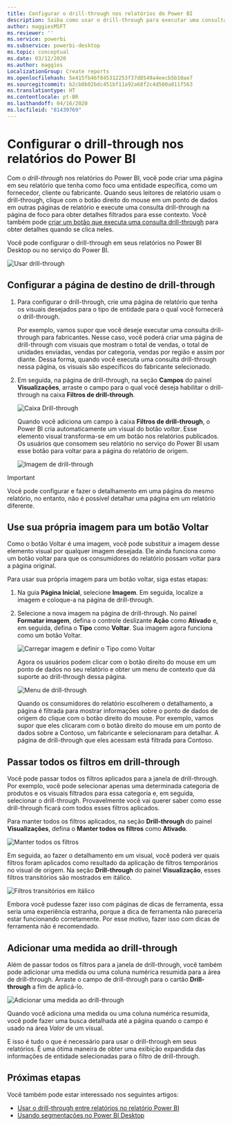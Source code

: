 ```yaml
---
title: Configurar o drill-through nos relatórios do Power BI
description: Saiba como usar o drill-through para executar uma consulta drill down nos dados em uma nova página de relatório nos relatórios do Power BI
author: maggiesMSFT
ms.reviewer: ''
ms.service: powerbi
ms.subservice: powerbi-desktop
ms.topic: conceptual
ms.date: 03/12/2020
ms.author: maggies
LocalizationGroup: Create reports
ms.openlocfilehash: 5e415fb46f845312253f37d8549a4eecb5b10ae7
ms.sourcegitcommit: b2cb0b02bdc451bf11a92a68f2c4d560a811f563
ms.translationtype: HT
ms.contentlocale: pt-BR
ms.lasthandoff: 04/16/2020
ms.locfileid: "81439769"
---
```

# <a name="set-up-drill-through-in-power-bi-reports"></a>Configurar o drill-through nos relatórios do Power BI
Com o *drill-through* nos relatórios do Power BI, você pode criar uma página em seu relatório que tenha como foco uma entidade específica, como um fornecedor, cliente ou fabricante. Quando seus leitores de relatório usam o drill-through, clique com o botão direito do mouse em um ponto de dados em outras páginas de relatório e execute uma consulta drill-through na página de foco para obter detalhes filtrados para esse contexto. Você também pode [criar um botão que executa uma consulta drill-through](desktop-drill-through-buttons.md) para obter detalhes quando se clica neles.

Você pode configurar o drill-through em seus relatórios no Power BI Desktop ou no serviço do Power BI.

![Usar drill-through](media/desktop-drillthrough/power-bi-drill-through-right-click.png)

## <a name="set-up-the-drill-through-destination-page"></a>Configurar a página de destino de drill-through
1. Para configurar o drill-through, crie uma página de relatório que tenha os visuais desejados para o tipo de entidade para o qual você fornecerá o drill-through. 

    Por exemplo, vamos supor que você deseje executar uma consulta drill-through para fabricantes. Nesse caso, você poderá criar uma página de drill-through com visuais que mostram o total de vendas, o total de unidades enviadas, vendas por categoria, vendas por região e assim por diante. Dessa forma, quando você executa uma consulta drill-through nessa página, os visuais são específicos do fabricante selecionado.

2. Em seguida, na página de drill-through, na seção **Campos** do painel **Visualizações**, arraste o campo para o qual você deseja habilitar o drill-through na caixa **Filtros de drill-through**.

    ![Caixa Drill-through](media/desktop-drillthrough/drillthrough_02.png)

    Quando você adiciona um campo à caixa **Filtros de drill-through**, o Power BI cria automaticamente um visual do botão *voltar*. Esse elemento visual transforma-se em um botão nos relatórios publicados. Os usuários que consomem seu relatório no serviço do Power BI usam esse botão para voltar para a página do relatório de origem.

    ![Imagem de drill-through](media/desktop-drillthrough/drillthrough_03.png)

> [!IMPORTANT]
> Você pode configurar e fazer o detalhamento em uma página do mesmo relatório, no entanto, não é possível detalhar uma página em um relatório diferente.  



## <a name="use-your-own-image-for-a-back-button"></a>Use sua própria imagem para um botão Voltar    
 Como o botão Voltar é uma imagem, você pode substituir a imagem desse elemento visual por qualquer imagem desejada. Ele ainda funciona como um botão voltar para que os consumidores do relatório possam voltar para a página original. 

Para usar sua própria imagem para um botão voltar, siga estas etapas:

1. Na guia **Página Inicial**, selecione **Imagem**. Em seguida, localize a imagem e coloque-a na página de drill-through.

2. Selecione a nova imagem na página de drill-through. No painel **Formatar imagem**, defina o controle deslizante **Ação** como **Ativado** e, em seguida, defina o **Tipo** como **Voltar**. Sua imagem agora funciona como um botão Voltar.

    ![Carregar imagem e definir o Tipo como Voltar](media/desktop-drillthrough/drillthrough_05.png)

    
     Agora os usuários podem clicar com o botão direito do mouse em um ponto de dados no seu relatório e obter um menu de contexto que dá suporte ao drill-through dessa página. 

    ![Menu de drill-through](media/desktop-drillthrough/drillthrough_04.png)

    Quando os consumidores do relatório escolherem o detalhamento, a página é filtrada para mostrar informações sobre o ponto de dados de origem do clique com o botão direito do mouse. Por exemplo, vamos supor que eles clicaram com o botão direito do mouse em um ponto de dados sobre a Contoso, um fabricante e selecionaram para detalhar. A página de drill-through que eles acessam está filtrada para Contoso.

## <a name="pass-all-filters-in-drill-through"></a>Passar todos os filtros em drill-through

Você pode passar todos os filtros aplicados para a janela de drill-through. Por exemplo, você pode selecionar apenas uma determinada categoria de produtos e os visuais filtrados para essa categoria e, em seguida, selecionar o drill-through. Provavelmente você vai querer saber como esse drill-through ficará com todos esses filtros aplicados.

Para manter todos os filtros aplicados, na seção **Drill-through** do painel **Visualizações**, defina o **Manter todos os filtros** como **Ativado**. 

![Manter todos os filtros](media/desktop-drillthrough/drillthrough_06.png)

Em seguida, ao fazer o detalhamento em um visual, você poderá ver quais filtros foram aplicados como resultado da aplicação de filtros temporários no visual de origem. Na seção **Drill-through** do painel **Visualização**, esses filtros transitórios são mostrados em itálico. 

![Filtros transitórios em itálico](media/desktop-drillthrough/drillthrough_07.png)

Embora você pudesse fazer isso com páginas de dicas de ferramenta, essa seria uma experiência estranha, porque a dica de ferramenta não pareceria estar funcionando corretamente. Por esse motivo, fazer isso com dicas de ferramenta não é recomendado.

## <a name="add-a-measure-to-drill-through"></a>Adicionar uma medida ao drill-through

Além de passar todos os filtros para a janela de drill-through, você também pode adicionar uma medida ou uma coluna numérica resumida para a área de drill-through. Arraste o campo de drill-through para o cartão **Drill-through** a fim de aplicá-lo. 

![Adicionar uma medida ao drill-through](media/desktop-drillthrough/drillthrough_08.png)

Quando você adiciona uma medida ou uma coluna numérica resumida, você pode fazer uma busca detalhada até a página quando o campo é usado na área *Valor* de um visual.

E isso é tudo o que é necessário para usar o drill-through em seus relatórios. É uma ótima maneira de obter uma exibição expandida das informações de entidade selecionadas para o filtro de drill-through.

## <a name="next-steps"></a>Próximas etapas

Você também pode estar interessado nos seguintes artigos:

* [Usar o drill-through entre relatórios no relatório Power BI](desktop-cross-report-drill-through.md)
* [Usando segmentações no Power BI Desktop](visuals/power-bi-visualization-slicers.md)

